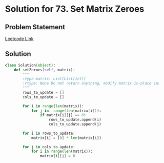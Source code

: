 # Solution for 73. Set Matrix Zeroes

## Problem Statement

[Leetcode Link](https://leetcode.com/problems/set-matrix-zeroes)

## Solution

```python
class Solution(object):
    def setZeroes(self, matrix):
        """
        :type matrix: List[List[int]]
        :rtype: None Do not return anything, modify matrix in-place instead.
        """
        rows_to_update = []
        cols_to_update = []
        
        for i in range(len(matrix)):
            for j in  range(len(matrix[i])):
                if matrix[i][j] == 0:
                    rows_to_update.append(i)
                    cols_to_update.append(j)
 
        for i in rows_to_update:
            matrix[i] = [0] * len(matrix[i])
        
        for j in cols_to_update:
            for i in range(len(matrix)):
                matrix[i][j] = 0



